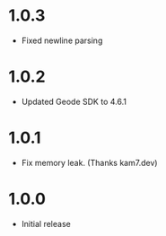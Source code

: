 # 1.0.3
- Fixed newline parsing

# 1.0.2
- Updated Geode SDK to 4.6.1

# 1.0.1
- Fix memory leak. (Thanks kam7.dev)

# 1.0.0
- Initial release